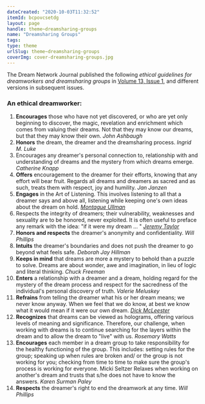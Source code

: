```yaml
---
dateCreated: "2020-10-03T11:32:52"
itemId: bcpovcsetdg
layout: page
handle: theme~dreamsharing-groups
name: "Dreamsharing Groups"
tags:
type: theme
urlSlug: theme~dreamsharing-groups
coverImg: cover-dreamsharing-groups.jpg
---
```


The Dream Network Journal published the following _ethical guidelines for dreamworkers and dreamsharing groups_ in [Volume 13, Issue 1](../bcphbqvckd7/13.1), and different versions in subsequent issues.

### An ethical dreamworker:

1. **Encourages** those who have not yet discovered, or who are yet only beginning to discover, the magic, revelation and enrichment which comes from valuing their dreams. Not that they may know our dreams, but that they may know their own. _John Ashbaugh_
2. **Honors** the dream, the dreamer and the dreamsharing process. _Ingrid M. Luke_
3. Encourages any dreamer's personal connection to, relationship with and understanding of dreams and the mystery from which dreams emerge. _Catherine Knapp_
4. **Offers** encouragement to the dreamer for their efforts, knowing that any effort will bear fruit. Regards all dreams and dreamers as sacred and as such, treats them with respect, joy and humility. _Jan Janzen_
5. **Engages** in the Art of Listening. This involves listening to all that a dreamer says and above all, listening while keeping one's own ideas about the dream on hold. [_Montague Ullman_](../@montagueullman)
6. Respects the integrity of dreamers; their vulnerability, weaknesses and sexuality are to be honored, never exploited. It is often useful to preface any remark with the idea: "if it were my dream ... " [_Jeremy Taylor_](../@jeremytaylor)
7. **Honors and respects** the dreamer's anonymity and confidentiality. _Will Phillips_
8. **Intuits** the dreamer's boundaries and does not push the dreamer to go beyond what feels safe. _Deborah Jay Hillman_
9. **Keeps in mind** that dreams are more a mystery to behold than a puzzle to solve. Dreams are about wonder, awe and imagination, in lieu of logic and literal thinking. _Chuck Freeman_
10. **Enters** a relationship with a dreamer and a dream, holding regard for the mystery of the dream process and respect for the sacredness of the individual's personal discovery of truth. _Valerie Meluskey_
11. **Refrains** from telling the dreamer what his or her dream means; we never know anyway. When we feel that we do know, at best we know what it would mean if it were our own dream. [_Dick McLeester_](../@dickmcleester)
12. **Recognizes** that dreams can be viewed as holograms, offering various levels of meaning and significance. Therefore, our challenge, when working with dreams is to continue searching for the layers within the dream and to allow the dream to "live" with us. _Rosemary Watts_
13. **Encourages** each member in a dream group to take responsibility for the healthy functioning of the group. This includes: setting rules for the group; speaking up when rules are broken and/ or the group is not working for you; checking from time to time to make sure the group's process is working for everyone. Micki Seltzer Relaxes when working on another's dream and trusts that s/he does not have to know the answers. _Karen Surman Paley_
14. **Respects** the dreamer's right to end the dreamwork at any time. _Will Phillips_
